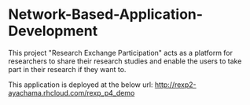 # Network-Based-Application-Development
This project "Research Exchange Participation" acts as a platform for researchers to share their research studies and enable the users to take part in their research if they want to.

This application is deployed at the below url:
http://rexp2-ayachama.rhcloud.com/rexp_p4_demo

